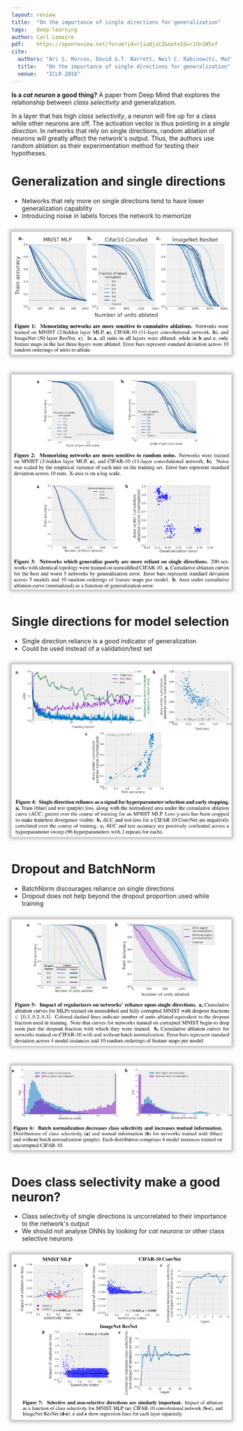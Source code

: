 ```yaml
---
layout: review
title:  "On the importance of single directions for generalization"
tags:   deep-learning
author: Carl Lemaire
pdf:    https://openreview.net/forum?id=r1iuQjxCZ&noteId=r1On1W5xf
cite:
  authors: "Ari S. Morcos, David G.T. Barrett, Neil C. Rabinowitz, Matthew Botvinick"
  title:   "On the importance of single directions for generalization"
  venue:   "ICLR 2018"
---
```


<style>
img
{
-webkit-box-shadow: 0px 0px 8px 4px rgba(0,0,0,0.29);
-moz-box-shadow: 0px 0px 8px 4px rgba(0,0,0,0.29);
box-shadow: 0px 0px 8px 4px rgba(0,0,0,0.29);
margin: 1em 0 1em 0;
}
</style>

**Is a _cat neuron_ a good thing?** A paper from Deep Mind that explores the relationship between _class selectivity_ and generalization.

In a layer that has high _class selectivity_, a neuron will fire up for a class while other neurons are off. The activation vector is thus pointing in a _single direction_. In networks that rely on single directions, random ablation of neurons will greatly affect the network's output. Thus, the authors use random ablation as their experimentation method for testing their hypotheses.

# Generalization and single directions

* Networks that rely more on single directions tend to have lower generalization capability
* Introducing noise in labels forces the network to memorize

![](/deep-learning/images/directions/fig1.png)

![](/deep-learning/images/directions/fig2-3.png)

# Single directions for model selection

* Single direction reliance is a good indicator of generalization
* Could be used instead of a validation/test set

![](/deep-learning/images/directions/fig4.png)

# Dropout and BatchNorm

* BatchNorm discourages reliance on single directions
* Dropout does not help beyond the dropout proportion used while training

![](/deep-learning/images/directions/fig5.png)

![](/deep-learning/images/directions/fig6.png)

# Does class selectivity make a good neuron?

* Class selectivity of single directions is uncorrelated to their importance to the network's output
* We should not analyse DNNs by looking for _cat neurons_ or other class selective neurons

![](/deep-learning/images/directions/fig7.png)
